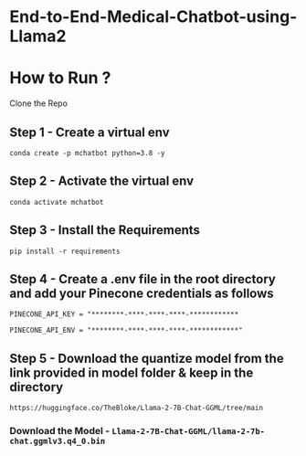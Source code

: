 # End-to-End-Medical-Chatbot-using-Llama2


# How to Run ?

Clone the Repo 

## Step 1 - Create a virtual env
`conda create -p mchatbot python=3.8 -y`

## Step 2 - Activate the virtual env
`conda activate mchatbot`

## Step 3 - Install the Requirements
`pip install -r requirements`

## Step 4 - Create a .env file in the root directory and add your Pinecone credentials as follows

`PINECONE_API_KEY = "********-****-****-****-************`

`PINECONE_API_ENV = "********-****-****-****-************"`

## Step 5 - Download the quantize model from the link provided in model folder & keep in the directory

`https://huggingface.co/TheBloke/Llama-2-7B-Chat-GGML/tree/main`

### Download the Model - `Llama-2-7B-Chat-GGML/llama-2-7b-chat.ggmlv3.q4_0.bin`